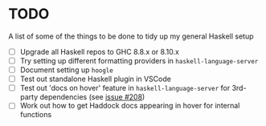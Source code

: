 # TODO

A list of some of the things to be done to tidy up my general Haskell setup


- [ ] Upgrade all Haskell repos to GHC 8.8.x or 8.10.x
- [ ] Try setting up different formatting providers in `haskell-language-server`
- [ ] Document setting up `hoogle`
- [ ] Test out standalone Haskell plugin in VSCode
- [ ] Test out 'docs on hover' feature in `haskell-language-server` for
  3rd-party dependencies (see [issue
  #208](https://github.com/haskell/haskell-language-server/issues/208))
- [ ] Work out how to get Haddock docs appearing in hover for internal functions